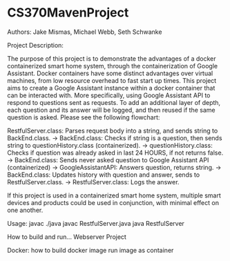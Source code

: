 # CS370MavenProject

Authors: Jake Mismas, Michael Webb, Seth Schwanke

Project Description:

The purpose of this project is to demonstrate the advantages of a docker containerized smart home system, through the containerization of Google Assistant. Docker containers have some distinct advantages over virtual machines, from low resource overhead to fast start up times. This project aims to create a Google Assistant instance within a docker container that can be interacted with. More specifically, using Google Assistant API to respond to questions sent as requests. To add an additional layer of depth, each question and its answer will be logged, and then reused if the same question is asked. Please see the following flowchart:

RestfulServer.class: Parses request body into a string, and sends string to BackEnd.class. ->
BackEnd.class: Checks if string is a question, then sends string to questionHistory.class (containerized). -> 
questionHistory.class: Checks if question was already asked in last 24 HOURS, if not returns false. ->
BackEnd.class: Sends never asked question to Google Assistant API (containerized) ->
GoogleAssistantAPI: Answers question, returns string. ->
BackEnd.class: Updates history with question and answer, sends to RestfulServer.class. ->
RestfulServer.class: Logs the answer. 

If this project is used in a containerized smart home system, multiple smart devices and products could be used in conjunction, with minimal effect on one another.  

Usage:
javac ./java
javac RestfulServer.java
java RestfulServer


How to build and run...
Webserver
Project

Docker:
how to build docker image
run image as container
